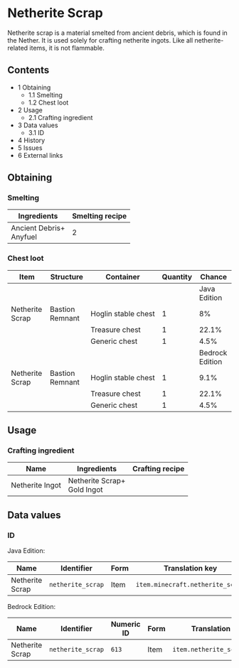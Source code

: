 # Netherite Scrap
Netherite scrap is a material smelted from ancient debris, which is found in the Nether. It is used solely for crafting netherite ingots. Like all netherite-related items, it is not flammable.

## Contents
- 1 Obtaining
	- 1.1 Smelting
	- 1.2 Chest loot
- 2 Usage
	- 2.1 Crafting ingredient
- 3 Data values
	- 3.1 ID
- 4 History
- 5 Issues
- 6 External links

## Obtaining
### Smelting
| Ingredients                 | Smelting recipe |
|-----------------------------|-----------------|
| Ancient Debris+<br/>Anyfuel | 2               |

### Chest loot
| Item            | Structure       | Container           | Quantity | Chance          |
|-----------------|-----------------|---------------------|----------|-----------------|
|                 |                 |                     |          | Java Edition    |
| Netherite Scrap | Bastion Remnant | Hoglin stable chest | 1        | 8%              |
|                 |                 | Treasure chest      | 1        | 22.1%           |
|                 |                 | Generic chest       | 1        | 4.5%            |
|                 |                 |                     |          | Bedrock Edition |
| Netherite Scrap | Bastion Remnant | Hoglin stable chest | 1        | 9.1%            |
|                 |                 | Treasure chest      | 1        | 22.1%           |
|                 |                 | Generic chest       | 1        | 4.5%            |

## Usage
### Crafting ingredient
| Name            | Ingredients                     | Crafting recipe |
|-----------------|---------------------------------|-----------------|
| Netherite Ingot | Netherite Scrap+<br/>Gold Ingot |                 |

## Data values
### ID
Java Edition:

| Name            | Identifier        | Form | Translation key                  |
|-----------------|-------------------|------|----------------------------------|
| Netherite Scrap | `netherite_scrap` | Item | `item.minecraft.netherite_scrap` |

Bedrock Edition:

| Name            | Identifier        | Numeric ID | Form | Translation key             |
|-----------------|-------------------|------------|------|-----------------------------|
| Netherite Scrap | `netherite_scrap` | `613`      | Item | `item.netherite_scrap.name` |

